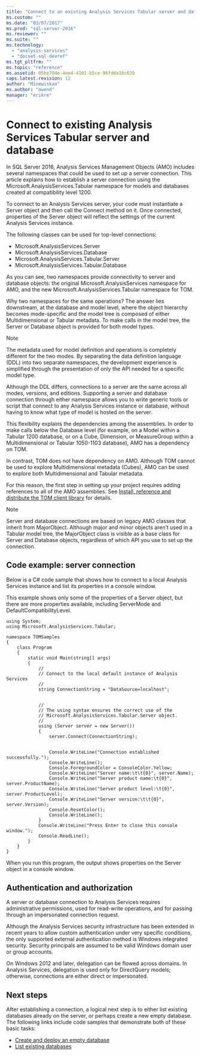 ```yaml
---
title: "Connect to an existing Analysis Services Tabular server and database (Analysis Services AMO-TOM) | Microsoft Docs"
ms.custom: ""
ms.date: "03/07/2017"
ms.prod: "sql-server-2016"
ms.reviewer: ""
ms.suite: ""
ms.technology: 
  - "analysis-services"
  - "docset-sql-devref"
ms.tgt_pltfrm: ""
ms.topic: "reference"
ms.assetid: 05be704e-4ee4-4101-b5ce-96fdda18c639
caps.latest.revision: 12
author: "Minewiskan"
ms.author: "owend"
manager: "erikre"
---
```

# Connect to existing Analysis Services Tabular server and database
In SQL Server 2016, Analysis Services Management Objects (AMO) includes several namespaces that could be used to set up a server connection. This article explains how to establish a server connection using the Microsoft.AnalysisServices.Tabular namespace for models and databases created at compatibility level 1200. 

To connect to an Analysis Services server, your code must instantiate a Server object and then call the Connect method on it. Once connected, properties of the Server object will reflect the settings of the current  Analysis Services instance. 

The following classes can be used for top-level connections: 

* Microsoft.AnalysisServices.Server 
* Microsoft.AnalysisServices.Database 
* Microsoft.AnalysisServices.Tabular.Server 
* Microsoft.AnalysisServices.Tabular.Database 

As you can see, two namespaces provide connectivity to server and database objects:  the original Microsoft.AnalysisServices namespace for AMO, and the new Microsoft.AnalysisServices.Tabular namespace for TOM.

Why two namespaces for the same operations? The answer lies downstream, at the database and model level, where the object hierarchy becomes mode-specific and the model tree is composed of either Multidimensional or Tabular metadata. To make calls in the model tree, the Server or Database object is provided for both model types.

> [!NOTE]  
>  The metadata used for model definition and operations is completely different for the two modes. By separating the data definition language (DDL) into two separate namespaces, the development experience is simplified through the presentation of only the API needed for a specific model type. 

Although the DDL differs, connections to a server are the same across all modes, versions, and editions. Supporting a server and database connection through either namespace allows you to write generic tools or script that connect to any Analysis Services instance or database, without having to know what type of model is hosted on the server.  

This flexibility explains the dependencies among the assemblies. In order to make calls below the Database level (for example, on a Model within a Tabular 1200 database, or on a Cube, Dimension, or MeasureGroup within a Multidimensional or Tabular 1050-1103 database), AMO has a dependency on TOM. 

In contrast, TOM does not have dependency on AMO. Although TOM cannot be used to explore Multidimensional metadata (Cubes), AMO can be used to explore both Multidimensional and Tabular metadata. 

For this reason, the first step in setting up your project requires adding references to all of the AMO assemblies. See [Install, reference and distribute the TOM client library](../../analysis-services/tabular-model-programming-compatibility-level-1200/install-distribute-and-reference-the-tabular-object-model.md) for details. 

> [!NOTE]  
>  Server and database connections are based on legacy AMO classes that inherit from MajorObject. Although major and minor objects aren’t used in a Tabular model tree, the MajorObject class is visible as a base class for Server and Database objects, regardless of which API you use to set up the connection.  

## Code example: server connection 

Below is a C# code sample that shows how to connect to a local Analysis Services instance and list its properties in a console window. 

This example shows only some of the properties of a Server object, but there are more properties available, including ServerMode and DefaultCompatibilityLevel.  

```
using System; 
using Microsoft.AnalysisServices.Tabular; 

namespace TOMSamples 
{ 
    class Program 
    { 
        static void Main(string[] args) 
        { 
            // 
            // Connect to the local default instance of Analysis Services 
            // 
            string ConnectionString = "DataSource=localhost"; 


            // 
            // The using syntax ensures the correct use of the 
            // Microsoft.AnalysisServices.Tabular.Server object. 
            // 
            using (Server server = new Server()) 
            { 
                server.Connect(ConnectionString); 

 
                Console.WriteLine("Connection established successfully."); 
                Console.WriteLine(); 
                Console.ForegroundColor = ConsoleColor.Yellow; 
                Console.WriteLine("Server name:\t\t{0}", server.Name); 
                Console.WriteLine("Server product name:\t{0}", server.ProductName); 
                Console.WriteLine("Server product level:\t{0}", server.ProductLevel); 
                Console.WriteLine("Server version:\t\t{0}", server.Version); 
                Console.ResetColor(); 
                Console.WriteLine(); 
            } 
            Console.WriteLine("Press Enter to close this console window."); 
            Console.ReadLine(); 
        } 
    } 
} 
```
When you run this program, the output shows properties on the Server object in a console window. 

## Authentication and authorization 

A server or database connection to Analysis Services requires administrative permissions, used for read-write operations, and for passing through an impersonated connection request.  

Although the Analysis Services security infrastructure has been extended in recent years to allow custom authentication under very specific conditions, the only supported external authentication method is Windows integrated security. Security principals are assumed to be valid Windows domain user or group accounts.  

On Windows 2012 and later, delegation can be flowed across domains. In Analysis Services, delegation is used only for DirectQuery models; otherwise, connections are either direct or impersonated. 

## Next steps 

After establishing a connection, a logical next step is to either list existing databases already on the server, or perhaps create a new empty database. The following links include code samples that demonstrate both of these basic tasks: 

- [Create and deploy an empty database](../../analysis-services/tabular-model-programming-compatibility-level-1200/create-and-deploy-an-empty-database-analysis-services-amo-tom.md)
- [List existing databases](../../analysis-services/tabular-model-programming-compatibility-level-1200/list-existing-databases-on-a-tabular-server-analysis-services-amo-tom.md)
